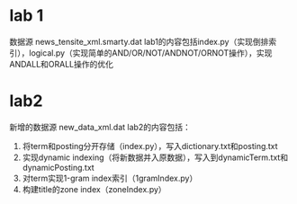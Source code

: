 # lab 1
数据源 news_tensite_xml.smarty.dat
lab1的内容包括index.py（实现倒排索引），logical.py（实现简单的AND/OR/NOT/ANDNOT/ORNOT操作），实现ANDALL和ORALL操作的优化
# lab2
新增的数据源 new_data_xml.dat
lab2的内容包括：
1. 将term和posting分开存储（index.py），写入dictionary.txt和posting.txt
2. 实现dynamic indexing（将新数据并入原数据），写入到dynamicTerm.txt和dynamicPosting.txt
3. 对term实现1-gram index索引（1gramIndex.py）
4. 构建title的zone index（zoneIndex.py）